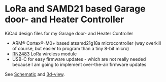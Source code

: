 # LoRa and SAMD21 based Garage door- and Heater Controller
KiCad design files for my Garage door- and Heater Controller

- ARM® Cortex®-M0+ based atsamd21g18a microcontroller (way overkill of course, but easier to program than a tiny 8-bit micro)
- [RN2483](https://www.microchip.com/wwwproducts/en/RN2483) LoRa wireless module
- USB-C for easy firmware updates - which are not really needed because I am going to implement over-the-air firmware updates

See [Schematic](images/schematic.pdf) and [3d-view](media/3d-view.png).

